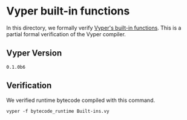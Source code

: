 # Vyper built-in functions
In this directory, we formally verify [Vyper's built-in functions](https://vyper.readthedocs.io/en/latest/built-in-functions.html).
This is a partial formal verification of the Vyper compiler.

## Vyper Version
`0.1.0b6`

## Verification
We verified runtime bytecode compiled with this command.
```
vyper -f bytecode_runtime Built-ins.vy
```